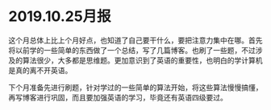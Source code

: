 # 2019.10.25月报

这个月总体上比上个月好点，也知道了自己要干什么，要把注意力集中在哪。首先将以前学的一些简单的东西做了一个总结，写了几篇博客。也刷了一些题，不过涉及的算法很少，大多都是思维题。更加意识到了英语的重要性，也明白的学计算机是真的离不开英语。

下个月准备先进行刷题，针对学过的一些简单的算法开始，将这些算法慢慢搞懂，再写博客进行巩固，而且要加强英语的学习，毕竟还有英语四级要过。
